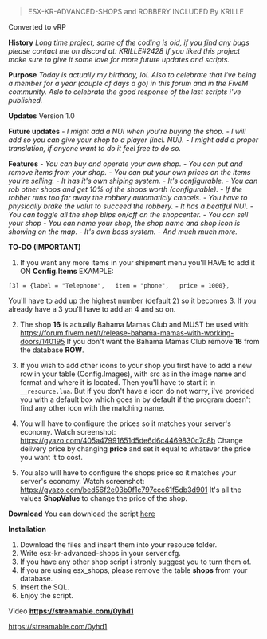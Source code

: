 > ESX-KR-ADVANCED-SHOPS and ROBBERY INCLUDED
By KRILLE

Converted to vRP

**History**
_Long time project, some of the coding is old, if you find any bugs please contact me on discord at: KRILLE#2428
If you liked this project make sure to give it some love for more future updates and scripts._

**Purpose**
_Today is actually my birthday, lol. Also to celebrate that i've being a member for a year (couple of days a go) in this forum and in the FiveM community. Aslo to celebrate the good response of the last scripts i've published._

**Updates**
Version 1.0

**Future updates**
_- I might add a NUI when you're buying the shop._
_- I will add so you can give your shop to a player (incl. NUI)._
_- I might add a proper translation, if anyone want to do it feel free to do so._

**Features**
 _- You can buy and operate your own shop._
 _- You can put and remove items from your shop._
 _- You can put your own prices on the items you're selling._
 _- It has it's own shiping system._
 _- It's configurable._
 _- You can rob other shops and get 10% of the shops worth (configurable)._
 _- If the robber runs too far away the robbery automaticly cancels._
 _- You have to physically brake the valut to succeed the robbery._
 _- It has a beatiful NUI._
 _- You can toggle all the shop blips on/off on the shopcenter._
 _- You can sell your shop_
 _- You can name your shop, the shop name and shop icon is showing on the map._
 _- It's own boss system._
 _- And much much more._

**TO-DO (IMPORTANT)**

1. If you want any more items in your shipment menu you'll HAVE to add it ON **Config.Items**
EXAMPLE:
```
[3] = {label = "Telephone",   item = "phone",   price = 1000},
```
You'll have to add up the highest number (default 2) so it becomes 3. If you already have a 3 you'll have to add an 4 and so on.

2. The shop **16** is actually Bahama Mamas Club and MUST be used with: https://forum.fivem.net/t/release-bahama-mamas-with-working-doors/140195
If you don't want the Bahama Mamas Club remove **16** from the database **ROW**.

3. If you wish to add other icons to your shop you first have to add a new row in your table (Config.Images), with src as in the image name and format and where it is located. Then you'll have to start it in ```__resource.lua```. But if you don't have a icon do not worry, i've provided you with a default box which goes in by default if the program doesn't find any other icon with the matching name.

4. You will have to configure the prices so it matches your server's economy.
Watch screenshot: https://gyazo.com/405a47991651d5de6d6c4469830c7c8b
Change delivery price by changing **price** and set it equal to whatever the price you want it to cost.

5.  You also will have to configure the shops price so it matches your server's economy.
Watch screenshot: https://gyazo.com/bed56f2e03b9f1c797ccc61f5db3d901
It's all the values **ShopValue** to change the price of the shop.

**Download**
You can download the script [here](https://github.com/KRILLE123/)

**Installation**

1. Download the files and insert them into your resouce folder.
2. Write esx-kr-advanced-shops in your server.cfg.
3. If you have any other shop script i stronly suggest you to turn them of.
4. If you are using esx_shops, please remove the table **shops** from your database.
5. Insert the SQL.
6. Enjoy the script.

Video
**https://streamable.com/0yhd1**

https://streamable.com/0yhd1
